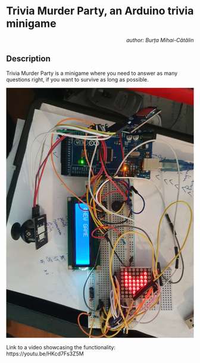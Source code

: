 # Trivia Murder Party, an Arduino trivia minigame
<p align="right" >  <i> author: Burța Mihai-Cătălin </i> </p>

## Description

  <p> Trivia Murder Party is a minigame where you need to answer as many questions right, if you want to survive as long as possible. </p>

![proj1_setup](https://github.com/cbrt-mihai/ArduinoTriviaMurderParty/blob/main/setup.jpg?raw=true)

<p> Link to a video showcasing the functionality: https://youtu.be/HKcd7Fs3Z5M </p>
